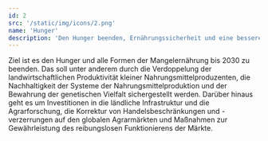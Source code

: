 ```yaml
---
id: 2
src: '/static/img/icons/2.png'
name: 'Hunger'
description: 'Den Hunger beenden, Ernährungssicherheit und eine bessere Ernährung erreichen und eine nachhaltige Landwirtschaft fördern '
---
```

Ziel ist es den Hunger und alle Formen der Mangelernährung bis 2030 zu beenden. Das soll unter anderem 
durch die Verdoppelung der landwirtschaftlichen Produktivität kleiner Nahrungsmittelproduzenten, die 
Nachhaltigkeit der Systeme der Nahrungsmittelproduktion und der Bewahrung der genetischen Vielfalt 
sichergestellt werden. Darüber hinaus geht es um Investitionen in die ländliche Infrastruktur und die 
Agrarforschung, die Korrektur von Handelsbeschränkungen und -verzerrungen auf den globalen Agrarmärkten 
und Maßnahmen zur Gewährleistung des reibungslosen Funktionierens der Märkte.
